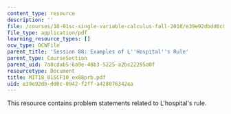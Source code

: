 ```yaml
---
content_type: resource
description: ''
file: /courses/18-01sc-single-variable-calculus-fall-2010/e39e92dbdd0c0942f2ffa428076342ea_MIT18_01SCF10_ex88prb.pdf
file_type: application/pdf
learning_resource_types: []
ocw_type: OCWFile
parent_title: 'Session 88: Examples of L''Hospital''s Rule'
parent_type: CourseSection
parent_uid: 7a8cdab5-6a9e-46b3-5225-a2bc22295a0f
resourcetype: Document
title: MIT18_01SCF10_ex88prb.pdf
uid: e39e92db-dd0c-0942-f2ff-a428076342ea
---
```

This resource contains problem statements related to L'hospital's rule.

